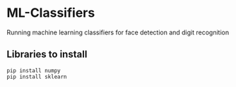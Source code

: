 # ML-Classifiers

Running machine learning classifiers for face detection and digit recognition

## Libraries to install

```ssh
pip install numpy
pip install sklearn
```
